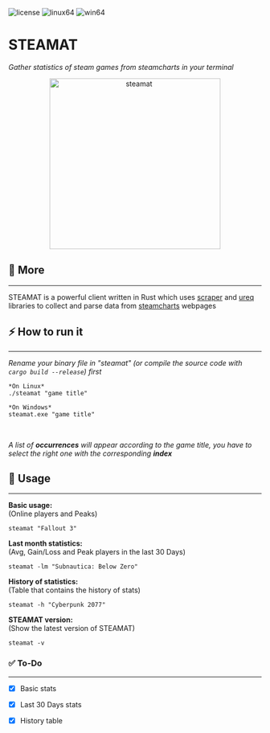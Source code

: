 ![license](https://img.shields.io/badge/license-GPLv3-brightgreen)
![linux64](https://img.shields.io/badge/linux-release64-orange)
![win64](https://img.shields.io/badge/windows-release64-informational)

# STEAMAT

*Gather statistics of steam games from steamcharts in your terminal*

<p align="center"><img src="https://i.ibb.co/s2fvvHL/steamat.png" alt="steamat" width="340"></p>

## 📌 More 
<hr>

STEAMAT is a powerful client written in Rust which uses [scraper](https://github.com/causal-agent/scraper) and [ureq](https://github.com/algesten/ureq) libraries to collect and parse data from [steamcharts](https://steamcharts.com/) webpages
<br>

## ⚡️ How to run it
<hr>

*Rename your binary file in "steamat" (or compile the source code with `cargo build --release`) first*

```
*On Linux*
./steamat "game title"

*On Windows*
steamat.exe "game title"
```
<br>

*A list of **occurrences** will appear according to the game title, you have to select the right one with the corresponding **index***

## 📖 Usage
<hr>
<b>Basic usage:</b> <br> 
(Online players and Peaks)

`steamat "Fallout 3"`

<b>Last month statistics:</b> <br>
(Avg, Gain/Loss and Peak players in the last 30 Days)

`steamat -lm "Subnautica: Below Zero"`

<b>History of statistics:</b> <br>
(Table that contains the history of stats)

`steamat -h "Cyberpunk 2077"`

<b>STEAMAT version:</b> <br>
(Show the latest version of STEAMAT)

`steamat -v`

### ✅ To-Do
<hr>

- [x] Basic stats
- [x] Last 30 Days stats
- [x] History table

